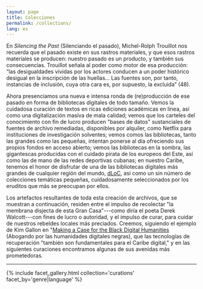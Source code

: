 ```yaml
---
layout: page
title: Colecciones
permalink: /collections/
lang: es
---
```


En *Silencing the Past* (Silenciando el pasado), Michel-Rolph Trouillot nos recuerda que el pasado existe en sus rastros materiales, y que esos rastros materiales se producen: nuestro pasado es un producto, y también sus consecuencias. Trouillot señala al poder como motor de esa producción: “las desigualdades vividas por los actores conducen a un poder histórico desigual en la inscripción de las huellas… Las fuentes son, por tanto, instancias de inclusión, cuya otra cara es, por supuesto, la excluida” (48).

Ahora presenciamos una nueva e intensa ronda de (re)producción de ese pasado en forma de bibliotecas digitales de todo tamaño. Vemos la cuidadosa curación de textos en ricas ediciones académicas en línea, así como una digitalización masiva de mala calidad; vemos que los carteles del conocimiento con fin de lucro producen "bases de datos" sustanciales de fuentes de archivo remediadas, disponibles por alquiler, como Netflix para instituciones de investigación solventes; vemos comos las bibliotecas, tanto las grandes como las pequeñas, intentan ponerse al día ofreciendo sus propios fondos en acceso abierto; vemos las bibliotecas en la sombra, las gigantescas producidas con el cuidado pirata de los europeos del Este, así como las de mano de las redes deportivas cubanas; en nuestro Caribe, tenemos el honor de disfrutar de una de las bibliotecas digitales más grandes de cualquier región del mundo, [dLoC]({{'/curations/col2015/'|absolute_url}}), así como un sin número de colecciones temáticas pequeñas, cuidadosamente seleccionados por los eruditos que más se preocupan por ellos.

Los artefactos resultantes de toda esta creación de archivos, que se muestran a continuación, residen entre el impulso de recolectar "la membrana disjecta de esta Gran Casa"---como diría el poeta Derek Walcott---con fines de lucro o autoridad, y el impulso de curar, para cuidar de nuestros rebeldes locales más preciados. Creemos, siguiendo el ejemplo de Kim Gallon en "[Making a Case for the Black Digital Humanities](https://dhdebates.gc.cuny.edu/read/untitled/section/fa10e2e1-0c3d-4519-a958-d823aac989eb) (Abogando por las humanidades digitales negras), que las tecnologías de recuperación "también son fundamentales para el Caribe digital," y en las siguientes curaciones encontramos algunas de sus avenidas más prometedoras.

---

{% include facet_gallery.html collection='curations' facet_by='genre|language' %}